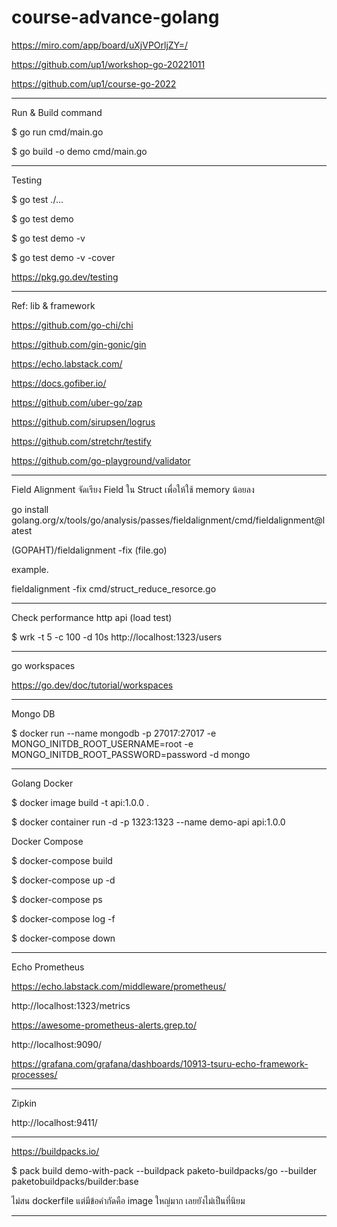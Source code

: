 # course-advance-golang

https://miro.com/app/board/uXjVPOrljZY=/

https://github.com/up1/workshop-go-20221011

https://github.com/up1/course-go-2022

----

Run & Build command

$ go run cmd/main.go

$ go build -o demo cmd/main.go

---

Testing

$ go test ./...

$ go test demo

$ go test demo -v

$ go test demo -v -cover

https://pkg.go.dev/testing

---

Ref: lib & framework

https://github.com/go-chi/chi

https://github.com/gin-gonic/gin

https://echo.labstack.com/

https://docs.gofiber.io/

https://github.com/uber-go/zap

https://github.com/sirupsen/logrus

https://github.com/stretchr/testify

https://github.com/go-playground/validator

---

Field Alignment จัดเรียง Field ใน Struct เพื่อให้ใช้ memory น้อยลง

go install golang.org/x/tools/go/analysis/passes/fieldalignment/cmd/fieldalignment@latest

(GOPAHT)/fieldalignment -fix (file.go)

example.

fieldalignment -fix cmd/struct_reduce_resorce.go

---

Check performance http api (load test)

$ wrk -t 5 -c 100 -d 10s http://localhost:1323/users

---

go workspaces

https://go.dev/doc/tutorial/workspaces

---

Mongo DB

$ docker run --name mongodb -p 27017:27017 -e MONGO_INITDB_ROOT_USERNAME=root -e MONGO_INITDB_ROOT_PASSWORD=password -d mongo

---

Golang Docker

$ docker image build -t api:1.0.0 . 

$ docker container run -d -p 1323:1323 --name demo-api api:1.0.0 

Docker Compose

$ docker-compose build

$ docker-compose up -d

$ docker-compose ps

$ docker-compose log -f

$ docker-compose down

---

Echo Prometheus

https://echo.labstack.com/middleware/prometheus/

http://localhost:1323/metrics

https://awesome-prometheus-alerts.grep.to/

http://localhost:9090/

https://grafana.com/grafana/dashboards/10913-tsuru-echo-framework-processes/

---

Zipkin

http://localhost:9411/

---

https://buildpacks.io/

$ pack build demo-with-pack --buildpack paketo-buildpacks/go --builder paketobuildpacks/builder:base

ไม่สน dockerfile แต่มีข้อคำกัดคือ image ใหญ่มาก เลยยังไม่เป็นที่นิยม 

---
